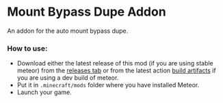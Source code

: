 # Mount Bypass Dupe Addon

An addon for the auto mount bypass dupe.

### How to use:
- Download either the latest release of this mod (if you are using stable meteor) from the [releases tab](https://github.com/MeteorDevelopment/meteor-mbd-addon/releases/latest) or from the latest action [build artifacts](https://github.com/MeteorDevelopment/meteor-mbd-addon/actions/) if you are using a dev build of meteor.
- Put it in `.minecraft/mods` folder where you have installed Meteor.
- Launch your game.
